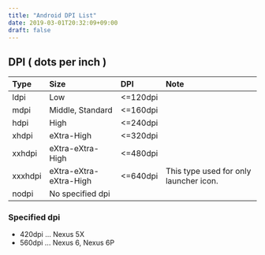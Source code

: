 ```yaml
---
title: "Android DPI List"
date: 2019-03-01T20:32:09+09:00
draft: false
---
```


## DPI ( dots per inch )

| Type     | Size       | DPI       | Note     |
|:-----------|:-----------|:-----------|:-----------|
| ldpi | Low | <=120dpi | | 
| mdpi | Middle, Standard | <=160dpi | | 
| hdpi | High | <=240dpi | | 
| xhdpi | eXtra-High  | <=320dpi | | 
| xxhdpi | eXtra-eXtra-High  | <=480dpi | | 
| xxxhdpi | eXtra-eXtra-eXtra-High  | <=640dpi | This type used for only launcher icon. | 
| nodpi | No specified dpi | | | 

### Specified dpi
 - 420dpi ... Nexus 5X	  
 - 560dpi ... Nexus 6, Nexus 6P  
 